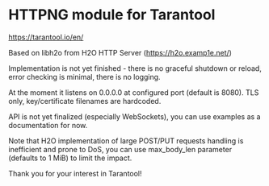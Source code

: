 # HTTPNG module for Tarantool

https://tarantool.io/en/

Based on libh2o from H2O HTTP Server (https://h2o.examp1e.net/)

Implementation is not yet finished - there is no graceful shutdown
or reload, error checking is minimal, there is no logging.

At the moment it listens on 0.0.0.0 at configured port
(default is 8080). TLS only, key/certificate filenames are hardcoded.

API is not yet finalized (especially WebSockets), you can use examples
as a documentation for now.

Note that H2O implementation of large POST/PUT requests handling is
inefficient and prone to DoS, you can use max_body_len parameter
(defaults to 1 MiB) to limit the impact.

Thank you for your interest in Tarantool!
